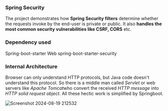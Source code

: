 ### Spring Security 
The project demonstrates how **Spring Security filters** determine whether the requests invoke by the end-user is private or public. It also **handles the most common security vulnerabilities like CSRF, CORS** etc.
### Dependency used
Spring-boot-starter Web
spring-boot-starter-security



### Internal Architecture

Browser can only understand HTTP protocols, but Java code doesn't understand this protocol. So there is a middle man called *Servlet* or web servers like *Apache Tomcat*who convert the received *HTTP message* into *HTTP solid request object*. All these hectic work is simplified by Springboot.



![Screenshot 2024-08-19 212532](https://github.com/user-attachments/assets/ea33cde3-43a3-490e-8bfd-3031b712db45)

